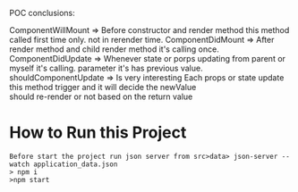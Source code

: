 POC conclusions:

ComponentWillMount => Before constructor and render method this method called first time only. not in rerender time.
ComponentDidMount   => After render method and child render method it's calling once.
ComponentDidUpdate  => Whenever state or porps updating from parent or myself it's calling. parameter it's has previous value.
shouldComponentUpdate => Is very interesting Each props or state update this method trigger and it will decide the newValue     
                        should re-render or not based on the return value


# How to Run this Project
    Before start the project run json server from src>data> json-server --watch application_data.json
    > npm i
    >npm start
